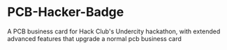 # PCB-Hacker-Badge
A PCB business card for Hack Club's Undercity hackathon, with extended advanced features that upgrade a normal pcb business card
